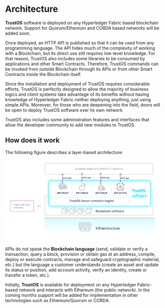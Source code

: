 # Architecture

**TrustOS** software is deployed on any Hyperledger Fabric based blockchain network. Support for Quorum/Ethereum and CORDA based networks will be added soon. 

Once deployed, an HTTP API is published so that it can be used from any programming language. The API hides much of the complexity of working with a Blockchain, but its direct use still requires low-level knowledge. For that reason, TrustOS also includes some libraries to be consumed by applications and other Smart Contracts. Therefore, TrustOS commands can be invoked from outside Blockchain through its APIs or from other Smart Contracts inside the Blockchain itself. 

Since the installation and deployment of TrustOS requires considerable efforts, TrustOS is perfectly designed to allow the majority of business logics and client systems take advantage of its benefits without having knowledge of Hyperledger Fabric neither deploying anything, just using simple APIs. Moreover, for those who are deepening into the field, doors will be open to deploy TrustOS software over its own network.

TrustOS also includes some administration features and interfaces that allow the developer community to add new modules to TrustOS. 


## How does it work

The following figure describes a layer-based architecture:

![TrustOS Architecture](./images/architecture.png)

APIs do not speak the **Blockchain language** (send, validate or verify a transaction, query a block, provision or obtain gas at an address, compile, deploy or execute contracts, manage and safeguard cryptographic material, etc.) but the language a customer understands (create an asset and update its status or position, add account activity, verify an identity, create or transfer a token, etc.). 

Initially, **TrustOS** is available for deployment on any Hyperledger Fabric-based network and interacts with Ethereum (the public network). In the coming months support will be added for implementation in other technologies such as Ethereum/Quorum or CORDA. 
